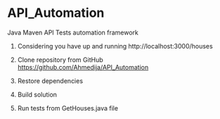 # API_Automation
Java Maven API Tests automation framework


1. Considering you have up and running  http://localhost:3000/houses

2. Clone repository from GitHub https://github.com/Ahmedija/API_Automation

3. Restore dependencies

4. Build solution

5. Run tests from GetHouses.java file

